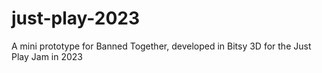 # just-play-2023
A mini prototype for Banned Together, developed in Bitsy 3D for the Just Play Jam in 2023
